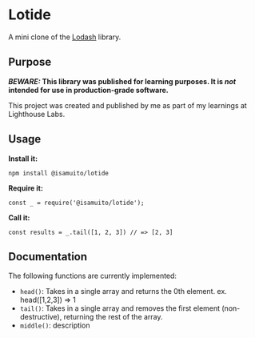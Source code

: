 # Lotide

A mini clone of the [Lodash](https://lodash.com) library.

## Purpose

**_BEWARE:_ This library was published for learning purposes. It is _not_ intended for use in production-grade software.**

This project was created and published by me as part of my learnings at Lighthouse Labs. 

## Usage

**Install it:**

`npm install @isamuito/lotide`

**Require it:**

`const _ = require('@isamuito/lotide');`

**Call it:**

`const results = _.tail([1, 2, 3]) // => [2, 3]`

## Documentation

The following functions are currently implemented:

* `head()`: Takes in a single array and returns the 0th element. ex. head([1,2,3]) => 1
* `tail()`: Takes in a single array and removes the first element (non-destructive), returning the rest of the array.
* `middle()`: description